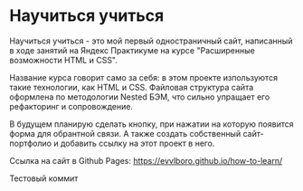 # Научиться учиться

Научиться учиться - это мой первый одностраничный сайт, написанный
в ходе занятий на Яндекс Практикуме на курсе "Расширенные возможности HTML и CSS".

Название курса говорит само за себя: в этом проекте изпользуются такие технологии, как HTML и CSS.
Файловая структура сайта оформлена по методологии Nested БЭМ, что сильно упращает его рефакторинг и сопровождение.

В будущем планирую сделать кнопку, при нажатии на которую появится форма для обрантной связи.
А также создать собственный сайт-портфолио и добавить ссылку на этот проект в него.

Ссылка на сайт в Github Pages: https://evvlboro.github.io/how-to-learn/

Тестовый коммит
